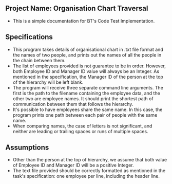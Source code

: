 **Project Name: Organisation Chart Traversal**
---------
- This is a simple documentation for BT's Code Test Implementation.

Specifications 
---------
- This program  takes details of organisational chart in .txt file format and the names of two people, and prints out the names of all the people in the chain between them.
- The list of employees provided is not guarantee to be in order. However, both Employee ID and Manager ID value will always be an Integer. As mentioned in the specification, the Manager ID of the person at the top of the hierarchy will be left blank. 
- The program will receive three separate command line arguments. The first is the path to the filename containing the employee data, and the other two are employee names. It should print the shortest path of communication between them that follows the hierarchy. 
- It's possible to have employees share the same name. In this case, the program prints one path between each pair of people with the same name. 
- When comparing names, the case of letters is not significant, and neither are leading or trailing spaces or runs of multiple spaces.

Assumptions
---------
- Other than the person at the top of hierarchy, we assume that both value of Employee ID and Manager ID will be a positive Integer.
- The text file provided should be correctly formatted as mentioned in the task's specification: one employee per line, including the header line. 





